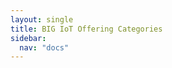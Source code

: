 ```yaml
---
layout: single
title: BIG IoT Offering Categories
sidebar: 
  nav: "docs"
--- 
```

<p>
  <ul id="root">
  </ul>
</p>

<script type="text/javascript">
  // TODO fetch from SPARQL endpoint?
  var sparql = 
    { "head": { "link": [], "vars": ["parent", "child"] },
      "results": { "distinct": false, "ordered": true, "bindings": [
        { "parent": { "type": "uri", "value": "urn:big-iot:TrafficCategory" }	, "child": { "type": "uri", "value": "urn:big-iot:AccidentCategory" }},
        { "parent": { "type": "uri", "value": "urn:big-iot:PollutionIndicatorCategory" }	, "child": { "type": "uri", "value": "urn:big-iot:AirPollutionIndicatorCategory" }},
        { "parent": { "type": "uri", "value": "urn:big-iot:TransportationCategory" }	, "child": { "type": "uri", "value": "urn:big-iot:BikeSharingStationCategory" }},
        { "parent": { "type": "uri", "value": "urn:big-iot:TransportationCategory" }	, "child": { "type": "uri", "value": "urn:big-iot:BusOrCoachCategory" }},
        { "parent": { "type": "uri", "value": "urn:big-iot:TransportationCategory" }	, "child": { "type": "uri", "value": "urn:big-iot:BusStopCategory" }},
        { "parent": { "type": "uri", "value": "urn:big-iot:GHGCategory" }	, "child": { "type": "uri", "value": "urn:big-iot:CH4Category" }},
        { "parent": { "type": "uri", "value": "urn:big-iot:GHGCategory" }	, "child": { "type": "uri", "value": "urn:big-iot:CO2Category" }},
        { "parent": { "type": "uri", "value": "urn:big-iot:AirPollutionIndicatorCategory" }	, "child": { "type": "uri", "value": "urn:big-iot:COCategory" }},
        { "parent": { "type": "uri", "value": "urn:big-iot:TransportationCategory" }	, "child": { "type": "uri", "value": "urn:big-iot:ChargingCategory" }},
        { "parent": { "type": "uri", "value": "urn:big-iot:ChargingCategory" }	, "child": { "type": "uri", "value": "urn:big-iot:ChargingPointCategory" }},
        { "parent": { "type": "uri", "value": "urn:big-iot:ChargingCategory" }	, "child": { "type": "uri", "value": "urn:big-iot:ChargingStationCategory" }},
        { "parent": { "type": "uri", "value": "urn:big-iot:allOfferingsCategory" }	, "child": { "type": "uri", "value": "urn:big-iot:EnvironmentalIndicatorCategory" }},
        { "parent": { "type": "uri", "value": "urn:big-iot:AirPollutionIndicatorCategory" }	, "child": { "type": "uri", "value": "urn:big-iot:GHGCategory" }},
        { "parent": { "type": "uri", "value": "urn:big-iot:allOfferingsCategory" }	, "child": { "type": "uri", "value": "urn:big-iot:MobilityFeatureCategory" }},
        { "parent": { "type": "uri", "value": "urn:big-iot:GHGCategory" }	, "child": { "type": "uri", "value": "urn:big-iot:N2OCategory" }},
        { "parent": { "type": "uri", "value": "urn:big-iot:AirPollutionIndicatorCategory" }	, "child": { "type": "uri", "value": "urn:big-iot:NO2Category" }},
        { "parent": { "type": "uri", "value": "urn:big-iot:PollutionIndicatorCategory" }	, "child": { "type": "uri", "value": "urn:big-iot:NoisePollutionIndicatorCategory" }},
        { "parent": { "type": "uri", "value": "urn:big-iot:AirPollutionIndicatorCategory" }	, "child": { "type": "uri", "value": "urn:big-iot:O3Category" }},
        { "parent": { "type": "uri", "value": "urn:big-iot:PMCategory" }	, "child": { "type": "uri", "value": "urn:big-iot:PM10Category" }},
        { "parent": { "type": "uri", "value": "urn:big-iot:PMCategory" }	, "child": { "type": "uri", "value": "urn:big-iot:PM25Category" }},
        { "parent": { "type": "uri", "value": "urn:big-iot:AirPollutionIndicatorCategory" }	, "child": { "type": "uri", "value": "urn:big-iot:PMCategory" }},
        { "parent": { "type": "uri", "value": "urn:big-iot:MobilityFeatureCategory" }	, "child": { "type": "uri", "value": "urn:big-iot:ParkingCategory" }},
        { "parent": { "type": "uri", "value": "urn:big-iot:ParkingCategory" }	, "child": { "type": "uri", "value": "urn:big-iot:ParkingSiteCategory" }},
        { "parent": { "type": "uri", "value": "urn:big-iot:ParkingCategory" }	, "child": { "type": "uri", "value": "urn:big-iot:ParkingSpaceCategory" }},
        { "parent": { "type": "uri", "value": "urn:big-iot:EnvironmentalIndicatorCategory" }	, "child": { "type": "uri", "value": "urn:big-iot:PollutionIndicatorCategory" }},
        { "parent": { "type": "uri", "value": "urn:big-iot:AirPollutionIndicatorCategory" }	, "child": { "type": "uri", "value": "urn:big-iot:SO2Category" }},
        { "parent": { "type": "uri", "value": "urn:big-iot:MobilityFeatureCategory" }	, "child": { "type": "uri", "value": "urn:big-iot:TrafficCategory" }},
        { "parent": { "type": "uri", "value": "urn:big-iot:MobilityFeatureCategory" }	, "child": { "type": "uri", "value": "urn:big-iot:TransportationCategory" }},
        { "parent": { "type": "uri", "value": "urn:big-iot:PollutionIndicatorCategory" }	, "child": { "type": "uri", "value": "urn:big-iot:WaterPollutionIndicatorCategory" }} ] } };
</script>

<script type="text/javascript">
  function element(category) {
    var label = category.replace('urn:big-iot:', '')
                        .replace('Category', '')
                        .replace(/([A-Z])([a-z]+)/g, " $1$2");

    var e = document.createElement("li");
    e.innerHTML = label + ': <code>' + category + "</code><ul></ul>";
    return e;
  }

  var elements = {};

  sparql.results.bindings.forEach(b => {
    var parent = b.parent.value;
    var child = b.child.value;

    if (!elements[parent]) {
      elements[parent] = element(parent);
    }

    if (!elements[child]) {
      elements[child] = element(child);
    }

    elements[parent].querySelector("ul").appendChild(elements[child]);
  });

  var root = document.getElementById("root");
  root.appendChild(elements["urn:big-iot:allOfferingsCategory"]);
</script>
